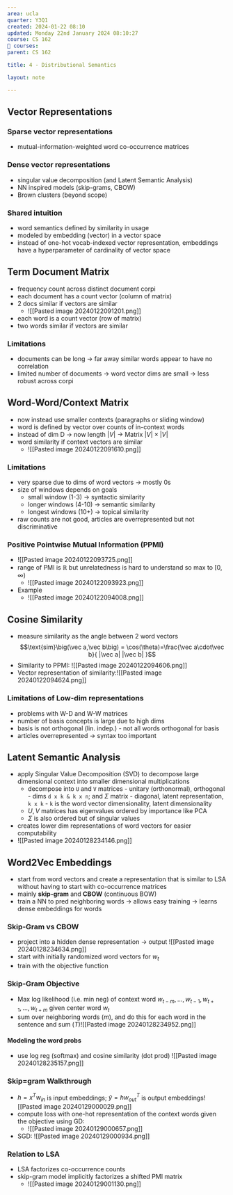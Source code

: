 ```yaml
---
area: ucla
quarter: Y3Q1
created: 2024-01-22 08:10
updated: Monday 22nd January 2024 08:10:27
course: CS 162
📕 courses:
parent: CS 162

title: 4 - Distributional Semantics

layout: note

---
```

## Vector Representations
### Sparse vector representations
- mutual-information-weighted word co-occurrence matrices
### Dense vector representations
- singular value decomposition (and Latent Semantic Analysis)
- NN inspired models (skip-grams, CBOW)
- Brown clusters (beyond scope)
### Shared intuition
- word semantics defined by similarity in usage
- modeled by embedding (vector) in a vector space
- instead of one-hot vocab-indexed vector representation, embeddings have a hyperparameter of cardinality of vector space
## Term Document Matrix
- frequency count across distinct document corpi
- each document has a count vector (column of matrix)
- 2 docs similar if vectors are similar
	- ![[Pasted image 20240122091201.png]]
- each word is a count vector (row of matrix)
- two words similar if vectors are similar
### Limitations
- documents can be long -> far away similar words appear to have no correlation
- limited number of documents -> word vector dims are small -> less robust across corpi
## Word-Word/Context Matrix
- now instead use smaller contexts (paragraphs or sliding window)
- word is defined by vector over counts of in-context words
- instead of dim D -> now length $|V|$ -> Matrix $|V|\times|V|$
- word similarity if context vectors are similar
	- ![[Pasted image 20240122091610.png]]
### Limitations
- very sparse due to dims of word vectors -> mostly 0s
- size of windows depends on goals
	- small window (1-3)  -> syntactic similarity
	- longer windows (4-10) -> semantic similarity
	- longest windows (10+) -> topical similarity
- raw counts are not good, articles are overrepresented but not discriminative
### Positive Pointwise Mutual Information (PPMI)
- ![[Pasted image 20240122093725.png]]
- range of PMI is $\mathbb R$ but unrelatedness is hard to understand so max to $[0,\infty)$
	- ![[Pasted image 20240122093923.png]]
- Example
	- ![[Pasted image 20240122094008.png]]
## Cosine Similarity
- measure similarity as the angle between 2 word vectors $$\text{sim}\big(\vec a,\vec b\big) = \cos(\theta)=\frac{\vec a\cdot\vec b}{ |\vec a| |\vec b| }$$
- Similarity to PPMI: ![[Pasted image 20240122094606.png]]
- Vector representation of similarity:![[Pasted image 20240122094624.png]]
### Limitations of Low-dim representations
- problems with W-D and W-W matrices
- number of basis concepts is large due to high dims
- basis is not orthogonal (lin. indep.) - not all words orthogonal for basis
- articles overrepresented -> syntax too important
## Latent Semantic Analysis
- apply Singular Value Decomposition (SVD) to decompose large dimensional context into smaller dimensional multiplications
	- decompose into `U` and `V` matrices - unitary (orthonormal), orthogonal - dims `d x k & k x n`; and $\Sigma$ matrix - diagonal, latent representation, `k x k` - `k` is the word vector dimensionality, latent dimensionality
	- $U,V$ matrices has eigenvalues ordered by importance like PCA
	- $\Sigma$ is also ordered but of singular values
- creates lower dim representations of word vectors for easier computability
- ![[Pasted image 20240128234146.png]]
## Word2Vec Embeddings
- start from word vectors and create a representation that is similar to LSA without having to start with co-occurrence matrices
- mainly **skip-gram** and **CBOW** (continuous BOW)
- train a NN to pred neighboring words -> allows easy training -> learns dense embeddings for words
### Skip-Gram vs CBOW
- project into a hidden dense representation -> output ![[Pasted image 20240128234634.png]]
- start with initially randomized word vectors for $w_t$
- train with the objective function
### Skip-Gram Objective
- Max log likelihood (i.e. min neg) of context word $w_{t-m},...,w_{t-1},w_{t+1},...,w_{t+m}$ given center word $w_t$
- sum over neighboring words ($m$), and do this for each word in the sentence and sum ($T$)![[Pasted image 20240128234952.png]]
#### Modeling the word probs
- use log reg (softmax) and cosine similarity (dot prod) ![[Pasted image 20240128235157.png]]
### Skip=gram Walkthrough
- $h=x^Tw_{in}$ is input embeddings; $\hat y=hw_{out}^T$ is output embeddings![[Pasted image 20240129000029.png]]
- compute loss with one-hot representation of the context words given the objective using GD:
	- ![[Pasted image 20240129000657.png]]
- SGD: ![[Pasted image 20240129000934.png]]
### Relation to LSA
- LSA factorizes co-occurrence counts
- skip-gram model implicitly factorizes a shifted PMI matrix
	- ![[Pasted image 20240129001130.png]]